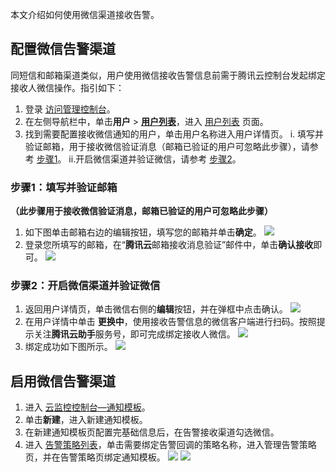本文介绍如何使用微信渠道接收告警。

## 配置微信告警渠道

同短信和邮箱渠道类似，用户使用微信接收告警信息前需于腾讯云控制台发起绑定接收人微信操作。指引如下：

1. 登录 [访问管理控制台](https://console.cloud.tencent.com/cam)。
2. 在左侧导航栏中，单击**用户** > [**用户列表**](https://console.cloud.tencent.com/cam)，进入 [用户列表](https://console.cloud.tencent.com/cam ) 页面。
3. 找到需要配置接收微信通知的用户，单击用户名称进入用户详情页。
   i. 填写并验证邮箱，用于接收微信验证消息（邮箱已验证的用户可忽略此步骤），请参考 [步骤1](#step1)。
   ii.开启微信渠道并验证微信，请参考 [步骤2](#step2)。


[](id:step1)

### 步骤1：填写并验证邮箱
**（此步骤用于接收微信验证消息，邮箱已验证的用户可忽略此步骤）**
1. 如下图单击邮箱右边的编辑按钮，填写您的邮箱并单击**确定**。
![](https://main.qcloudimg.com/raw/1abc3416b3eef49cc0a23c60caec5850.png)
2. 登录您所填写的邮箱，在“**腾讯云**邮箱接收消息验证”邮件中，单击**确认接收**即可。
![](https://main.qcloudimg.com/raw/d60ebf97dad7f4cabdb26800638275c3.png)


[](id:step2)

### 步骤2：开启微信渠道并验证微信
1. 返回用户详情页，单击微信右侧的**编辑**按钮，并在弹框中点击确认。
![](https://main.qcloudimg.com/raw/10a1c12b1e459d714c6ad07df12b3ee0.png)
2. 在用户详情中单击 **更换中**，使用接收告警信息的微信客户端进行扫码。按照提示关注**腾讯云助手**服务号，即可完成绑定接收人微信。
![](https://main.qcloudimg.com/raw/1125c1370ad8d1b4302dd59da562513a.png)
3. 绑定成功如下图所示。
![](https://main.qcloudimg.com/raw/9f8b4b6c39e45645032d1f7dd297d0b3.jpg)

## 启用微信告警渠道

1. 进入 [云监控控制台—通知模板](https://console.cloud.tencent.com/monitor/alarm2/notice )。
2. 单击**新建**，进入新建通知模板。
3. 在新建通知模板页配置完基础信息后，在告警接收渠道勾选微信。
4. 进入 [告警策略列表](https://console.cloud.tencent.com/monitor/alarm2/policy)，单击需要绑定告警回调的策略名称，进入管理告警策略页，并在告警策略页绑定通知模板。
![](https://qcloudimg.tencent-cloud.cn/raw/0c9ee97d5c2ab24a7977daad595001e7.png)
   ![](https://main.qcloudimg.com/raw/ec34029f450eafae338e13ea74589f59.png)

